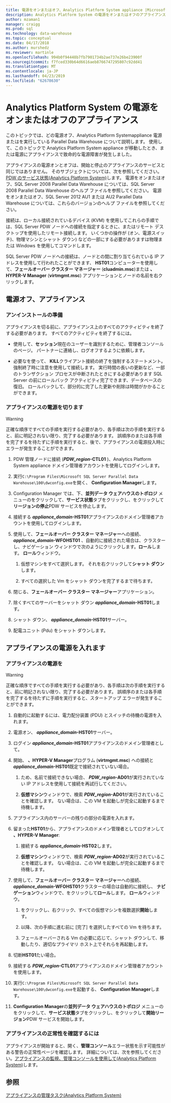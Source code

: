 ```yaml
---
title: 電源をオンまたはオフ、Analytics Platform System appliance |Microsoft Docs
description: Analytics Platform System の電源をオンまたはオフのアプライアンス
author: mzaman1
manager: craigg
ms.prod: sql
ms.technology: data-warehouse
ms.topic: conceptual
ms.date: 04/17/2018
ms.author: murshedz
ms.reviewer: martinle
ms.openlocfilehash: 994b0f94448b7fb7901734b2ae737e26be23900f
ms.sourcegitcommit: f7fced330b64d6616aeb8766747295807c92dd41
ms.translationtype: MT
ms.contentlocale: ja-JP
ms.lasthandoff: 04/23/2019
ms.locfileid: "62678630"
---
```

# <a name="power-the-appliance-on-or-off-for-analytics-platform-system"></a>Analytics Platform System の電源をオンまたはオフのアプライアンス
このトピックでは、どの電源オフ、Analytics Platform Systemappliance 電源またはを実行している Parallel Data Warehouse について説明します。 使用して、このトピックで Analytics Platform System appliance が移動したとき、または電源にアプライアンスで致命的な電源障害が発生しました。  
  
アプライアンスの電源オンとオフは、開始と停止のアプライアンスのサービスと同じではありません。 そのサブジェクトについては、次を参照してください。 [PDW のサービス状態&#40;Analytics Platform System&#41;](pdw-services-status.md)します。 電源をオンまたはオフ、SQL Server 2008 Parallel Data Warehouse については、SQL Server 2008 Parallel Data Warehouse のヘルプ ファイルを参照してください。 電源をオンまたはオフ、SQL Server 2012 AU1 または AU2 Parallel Data Warehouse については、これらのバージョンのヘルプ ファイルを参照してください。  
  
接続は、ローカル接続されているデバイス (KVM) を使用してこれらの手順では、SQL Server PDW ノードへの接続を指定するときに、またはリモート デスクトップを使用したリモート接続します。 いくつかの操作が (オン、電源スイッチ)、物理マシンとシャット ダウン) などの一部にする必要がありますは物理または Windows を使用してコマンドします。  
  
SQL Server PDW ノードへの接続は、ノードとの間に割り当てられている IP アドレスを使用して行われたことができます、 **HST01**コンピューターを使用して、**フェールオーバー クラスター マネージャー** (**cluadmin.msc**)または **、HYPER-V Manager** (**virtmgmt.msc**) アプリケーションとノードの名前を右クリックします。  
  
## <a name="PowerOff"></a>電源オフ、アプライアンス  
  
### <a name="before-you-begin"></a>アンインストールの準備  
アプライアンスを切る前に、アプライアンス上のすべてのアクティビティを終了する必要があります。 すべてのアクティビティを終了するには。  
  
-   使用して、**セッション**現在のユーザーを識別するために、管理者コンソールのページ。 パートナーに連絡し、ログオフするように依頼します。  
  
-   必要なを使って、 **KILL**クライアント接続の終了を強制するステートメント。 強制終了時に注意を使用して接続します。 実行時間の長いの更新など、一部のトランザクション プロセスが中断されたときにする必要があります SQL Server の前にロールバック アクティビティ完了できます、データベースの復旧。 ロールバックして、部分的に完了した更新や削除は時間がかかることができます。  
  
### <a name="to-power-off-the-appliance"></a>アプライアンスの電源を切ります  
  
> [!WARNING]  
> 正確な順序ですべての手順を実行する必要があり、各手順は次の手順を実行すると、前に明記されない限り、完了する必要があります。 誤順序のまたは各手順を完了するを待たずに手順を実行すると、後で、アプライアンスの電源投入時にエラーが発生することができます。  
  
1.  PDW 管理ノードに接続 (**_PDW_region_-CTL01** )、Analytics Platform System appliance ドメイン管理者アカウントを使用してログインします。  
  
2.  実行`C:\Program Files\Microsoft SQL Server Parallel Data Warehouse\100\dwconfig.exe`を開く、 **Configuration Manager**します。  
  
3.  Configuration Manager では、下、**並列データ ウェアハウスのトポロジ** メニューのをクリックして、**サービス状態**タブをクリックし、をクリックして**リージョンの停止**PDW サービスを停止します。   
  
4.  接続する **_appliance_domain_-HST01**アプライアンスのドメイン管理者アカウントを使用してログインします。  
  
5.  使用して、**フェールオーバー クラスター マネージャー**への接続、  **_appliance_domain_-WFOHST01** 、自動的に接続された場合は、クラスターし、ナビゲーション ウィンドウで次のようにクリックします。**ロール**します。 **ロール**ウィンドウ。  
  
    1.  仮想マシンをすべて選択します。 それを右クリックして**シャット ダウン**します。  
  
    2.  すべての選択した Vm をシャット ダウンを完了するまで待ちます。  
  
6.  閉じる、**フェールオーバー クラスター マネージャー**アプリケーション。  
  
7. 除くすべてのサーバーをシャット ダウン **_appliance_domain_-HST01**します。  
  
8. シャット ダウン、  **_appliance_domain_-HST01**サーバー。  
  
9. 配電ユニット (Pdu) をシャット ダウンします。  
  
## <a name="PowerOn"></a>アプライアンスの電源を入れます  
  
### <a name="to-power-on-the-appliance"></a>アプライアンスの電源を  
  
> [!WARNING]  
> 正確な順序ですべての手順を実行する必要があり、各手順は次の手順を実行すると、前に明記されない限り、完了する必要があります。 誤順序のまたは各手順を完了するを待たずに手順を実行すると、スタートアップ エラーが発生することができます。  
  
1.  自動的に起動するには、電力配分装置 (PDU) とスイッチの待機の電源を入れます。  
  
2.  電源オン、  **_appliance_domain_-HST01**サーバー。  
  
3.  ログイン **_appliance_domain_-HST01**アプライアンスのドメイン管理者として。  
  
4.  開始、 **、HYPER-V Manager**プログラム (**virtmgmt.msc**) への接続と **_appliance_domain_-HST01**既定で接続されていない場合。  
  
    1.  ため、名前で接続できない場合、  **_PDW_region_-AD01**が実行されていない IP アドレスを使用して接続を再試行してください。  
  
    2.  **仮想マシン**ウィンドウで、検索 **_PDW_region_-AD01**が実行されていることを確認します。 ない場合は、この VM を起動しが完全に起動するまで待機します。  
  
5.  アプライアンス内のサーバーの残りの部分の電源を入れます。  
  
6.  留まった**HST01**から、アプライアンスのドメイン管理者としてログオンして **、HYPER-V Manager**:  
  
    1.  接続する **_appliance_domain_-HST02**します。  
  
    2.  **仮想マシン**ウィンドウで、検索 **_PDW_region_-AD02**が実行されていることを確認します。  ない場合は、この VM を起動しが完全に起動するまで待機します。  
  
7.  使用して、**フェールオーバー クラスター マネージャー**への接続、  **_appliance_domain_-WFOHST01**クラスターの場合は自動的に接続し、 **ナビゲーション**ウィンドウで、をクリックして**ロール**します。 **ロール**ウィンドウ。  
  
    1.  をクリックし、右クリック、すべての仮想マシンを複数選択**開始**します。  
  
    2.  以降、次の手順に進む前に [完了] を選択したすべての Vm を待ちます。  
  
    3.  フェールオーバーされる Vm の必要に応じて、シャット ダウンして、移動したり、適切なプライマリ ホスト上でそれらを再起動します。  
  
8. 切断**HST01**たい場合。  
  
9. 接続する **_PDW_region_-CTL01**アプライアンスのドメイン管理者アカウントを使用します。  
  
10. 実行`C:\Program Files\Microsoft SQL Server Parallel Data Warehouse\100\dwconfig.exe`を起動する、 **Configuration Manager**します。  
  
11. **Configuration Manager**の**並列データ ウェアハウスのトポロジ** メニューのをクリックして、**サービス状態**タブをクリックし、をクリックして**開始リージョン**PDW サービスを開始します。  
  
### <a name="to-verify-the-appliance-health"></a>アプライアンスの正常性を確認するには  
アプライアンスが開始すると、開く、**管理コンソール**エラー状態を示す可能性がある警告の正常性ページを確認します。 詳細については、次を参照してください。[アプライアンスの監視、管理コンソールを使用して&#40;Analytics Platform System&#41;](monitor-the-appliance-by-using-the-admin-console.md)します。  
  
## <a name="see-also"></a>参照  
[アプライアンスの管理タスク&#40;Analytics Platform System&#41;](appliance-management-tasks.md)  
  

